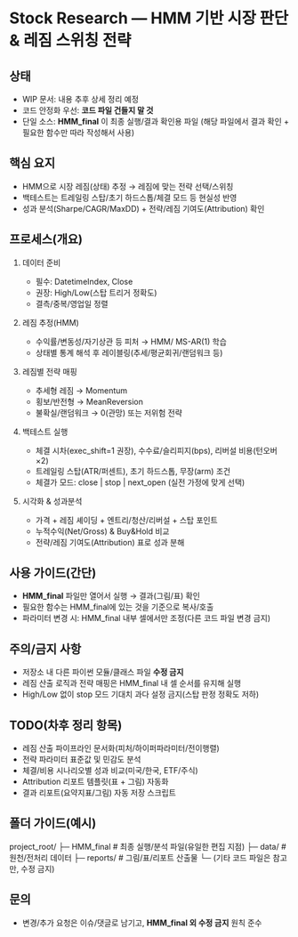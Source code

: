 Stock Research — HMM 기반 시장 판단 & 레짐 스위칭 전략
=

상태
----
- WIP 문서: 내용 추후 상세 정리 예정
- 코드 안정화 우선: **코드 파일 건들지 말 것**
- 단일 소스: **HMM_final** 이 최종 실행/결과 확인용 파일
  (해당 파일에서 결과 확인 + 필요한 함수만 따라 작성해서 사용)

핵심 요지
---------
- HMM으로 시장 레짐(상태) 추정 → 레짐에 맞는 전략 선택/스위칭
- 백테스트는 트레일링 스탑/초기 하드스톱/체결 모드 등 현실성 반영
- 성과 분석(Sharpe/CAGR/MaxDD) + 전략/레짐 기여도(Attribution) 확인

프로세스(개요)
--------------
1) 데이터 준비
   - 필수: DatetimeIndex, Close
   - 권장: High/Low(스탑 트리거 정확도)
   - 결측/중복/영업일 정렬

2) 레짐 추정(HMM)
   - 수익률/변동성/자기상관 등 피처 → HMM/ MS-AR(1) 학습
   - 상태별 통계 해석 후 레이블링(추세/평균회귀/랜덤워크 등)

3) 레짐별 전략 매핑
   - 추세형 레짐 → Momentum
   - 횡보/반전형 → MeanReversion
   - 불확실/랜덤워크 → 0(관망) 또는 저위험 전략

4) 백테스트 실행
   - 체결 시차(exec_shift=1 권장), 수수료/슬리피지(bps), 리버설 비용(턴오버×2)
   - 트레일링 스탑(ATR/퍼센트), 초기 하드스톱, 무장(arm) 조건
   - 체결가 모드: close | stop | next_open (실전 가정에 맞게 선택)

5) 시각화 & 성과분석
   - 가격 + 레짐 셰이딩 + 엔트리/청산/리버설 + 스탑 포인트
   - 누적수익(Net/Gross) & Buy&Hold 비교
   - 전략/레짐 기여도(Attribution) 표로 성과 분해

사용 가이드(간단)
-----------------
- **HMM_final** 파일만 열어서 실행 → 결과(그림/표) 확인
- 필요한 함수는 HMM_final에 있는 것을 기준으로 복사/호출
- 파라미터 변경 시: HMM_final 내부 셀에서만 조정(다른 코드 파일 변경 금지)

주의/금지 사항
--------------
- 저장소 내 다른 파이썬 모듈/클래스 파일 **수정 금지**
- 레짐 산출 로직과 전략 매핑은 HMM_final 내 셀 순서를 유지해 실행
- High/Low 없이 stop 모드 기대치 과다 설정 금지(스탑 판정 정확도 저하)

TODO(차후 정리 항목)
--------------------
- 레짐 산출 파이프라인 문서화(피처/하이퍼파라미터/전이행렬)
- 전략 파라미터 표준값 및 민감도 분석
- 체결/비용 시나리오별 성과 비교(미국/한국, ETF/주식)
- Attribution 리포트 템플릿(표 + 그림) 자동화
- 결과 리포트(요약지표/그림) 자동 저장 스크립트

폴더 가이드(예시)
-----------------
project_root/
├─ HMM_final                # 최종 실행/분석 파일(유일한 편집 지점)
├─ data/                    # 원천/전처리 데이터
├─ reports/                 # 그림/표/리포트 산출물
└─ (기타 코드 파일은 참고만, 수정 금지)

문의
----
- 변경/추가 요청은 이슈/댓글로 남기고, **HMM_final 외 수정 금지** 원칙 준수
